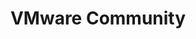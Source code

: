 ---
title: VMware Community
link: https://cloud.vmware.com/community
description: Custom WordPress theme with API integrations with Jive and AHA for cloud-based VMware products.
year: 2018
active: true
---